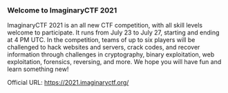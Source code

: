 
### Welcome to ImaginaryCTF 2021

ImaginaryCTF 2021 is an all new CTF competition, with all skill levels welcome to participate. It runs from July 23 to July 27, starting and ending at 4 PM UTC. In the competition, teams of up to six players will be challenged to hack websites and servers, crack codes, and recover information through challenges in cryptography, binary exploitation, web exploitation, forensics, reversing, and more. We hope you will have fun and learn something new! 

Official URL: https://2021.imaginaryctf.org/
